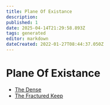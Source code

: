 ```yaml
---
title: Plane Of Existance
description:
published: 1
date: 2025-04-14T21:29:58.893Z
tags: generated
editor: markdown
dateCreated: 2022-01-27T08:44:37.050Z
---
```


# Plane Of Existance
- [The Dense](/geography/cosmology/plane-of-existance/the-dense.md)
- [The Fractured Keep](/geography/cosmology/plane-of-existance/the-fractured-keep.md)
